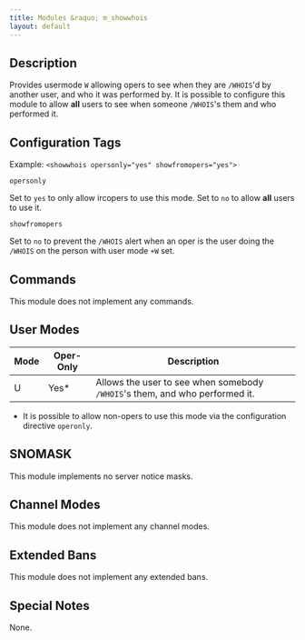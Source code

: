 ```yaml
---
title: Modules &raquo; m_showwhois
layout: default
---
```


## Description

Provides usermode `W` allowing opers to see when they are `/WHOIS`'d by another user, and who it was performed by. 
It is possible to configure this module to allow **all** users to see when someone `/WHOIS`'s them and who performed it.

## Configuration Tags

Example: `<showwhois opersonly="yes" showfromopers="yes">`

`opersonly`

Set to `yes` to only allow ircopers to use this mode. Set to `no` to allow **all** users to use it.

`showfromopers`

Set to `no` to prevent the `/WHOIS` alert when an oper is the user doing the `/WHOIS` on the person with user mode `+W`
set.

## Commands

This module does not implement any commands.

## User Modes

Mode | Oper-Only | Description
---- | --------- | -----------
U | Yes* | Allows the user to see when somebody `/WHOIS`'s them, and who performed it.

* It is possible to allow non-opers to use this mode via the configuration directive `operonly`.

## SNOMASK

This module implements no server notice masks.

## Channel Modes

This module does not implement any channel modes.

## Extended Bans

This module does not implement any extended bans.

## Special Notes

None.
